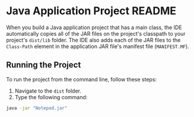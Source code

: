 # Java Application Project README

When you build a Java application project that has a main class, the IDE automatically copies all of the JAR files on the project's classpath to your project's `dist/lib` folder. The IDE also adds each of the JAR files to the `Class-Path` element in the application JAR file's manifest file (`MANIFEST.MF`).

## Running the Project

To run the project from the command line, follow these steps:

1. Navigate to the `dist` folder.
2. Type the following command:

```bash
java -jar "Notepad.jar"

